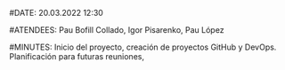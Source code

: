 #DATE: 20.03.2022 12:30

#ATENDEES: Pau Bofill Collado, Igor Pisarenko, Pau López

#MINUTES: Inicio del proyecto, creación de proyectos GitHub y DevOps. Planificación para futuras reuniones, 

